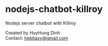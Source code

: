# nodejs-chatbot-killroy
Nodejs server chatbot with Killroy

Created by HuyHung Dinh<br>
Contact: hebitaxy@gmail.com
